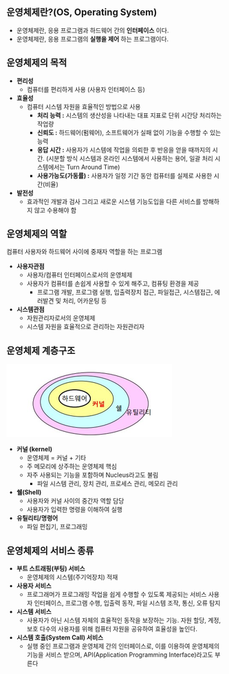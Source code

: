 ## 운영체제란?(OS, Operating System)
* 운영체제란, 응용 프로그램과 하드웨어 간의 __인터페이스__ 이다.
* 운영체제란, 응용 프로그램의 __실행을 제어__ 하는 프로그램이다.

## 운영체제의 목적
* __편리성__
  + 컴퓨터를 편리하게 사용 (사용자 인터페이스 등)
* __효율성__
  + 컴퓨터 시스템 자원을 효율적인 방법으로 사용
    - __처리 능력 :__ 시스템의 생산성을 나타내는 대표 지표로 단위 시간당 처리하는 작업량
    - __신뢰도 :__ 하드웨어(펌웨어), 소프트웨어가 실패 없이 기능을 수행할 수 있는 능력
    - __응답 시간 :__ 사용자가 시스템에 작업을 의뢰한 후 반응을 얻을 때까지의 시간. (시분할 방식 시스템과 온라인 시스템에서 사용하는 용어, 일괄 처리 시스템에서는 Turn Around Time)
    - __사용가능도(가동률) :__ 사용자가 일정 기간 동안 컴퓨터를 실제로 사용한 시간(비율)
* __발전성__
  + 효과적인 개발과 검사 그리고 새로운 시스템 기능도입을 다른 서비스를 방해하
지 않고 수용해야 함

## 운영체제의 역할
컴퓨터 사용자와 하드웨어 사이에 중재자 역할을 하는 프로그램

* __사용자관점__
  + 사용자/컴퓨터 인터페이스로서의 운영체제
  + 사용자가 컴퓨터를 손쉽게 사용할 수 있게 해주고, 컴퓨팅 환경을 제공
    - 프로그램 개발, 프로그램 실행, 입출력장치 접근, 파일접근, 시스템접근, 에러발견 및 처리, 어카운팅 등
* __시스템관점__
  + 자원관리자로서의 운영체제
  + 시스템 자원을 효율적으로 관리하는 자원관리자


## 운영체제 계층구조

![os_hierarchy_structure](/images/ComputerScience/OperatingSystem/os_hierarchy_structure.JPG)

* __커널 (kernel)__
  + 운영체제 = 커널 + 기타
  + 주 메모리에 상주하는 운영체제 핵심
  + 자주 사용되는 기능을 포함하며 Nucleus라고도 불림
    - 파일 시스템 관리, 장치 관리, 프로세스 관리, 메모리 관리
* __쉘(Shell)__
  + 사용자와 커널 사이의 중간자 역할 담당
  + 사용자가 입력한 명령을 이해하여 실행
* __유틸리티/명령어__
  + 파일 편집기, 프로그래밍


## 운영체제의 서비스 종류
* __부트 스트래핑(부팅) 서비스__
  + 운영체제의 시스템(주기억장치) 적재
* __사용자 서비스__
  + 프로그래머가 프로그래밍 작업을 쉽게 수행할 수 있도록 제공되는 서비스 사용자 인터페이스, 프로그램 수행, 입출력 동작, 파일 시스템 조작, 통신, 오류 탐지
* __시스템 서비스__
  + 사용자가 아닌 시스템 자체의 효율적인 동작을 보장하는 기능. 자원 할당, 계정, 보호 다수의 사용자를 위해 컴퓨터 자원을 공유하여 효율성을 높인다.
* __시스템 호출(System Call) 서비스__
  + 실행 중인 프로그램과 운영체제 간의 인터페이스로, 이를 이용하여 운영체제의 기능을 서비스 받으며, API(Application Programming Interface)라고도 부른다